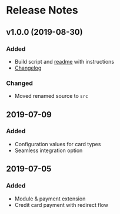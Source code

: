 # Release Notes

## v1.0.0 (2019-08-30)
### Added
- Build script and [readme](README.md) with instructions
- [Changelog](CHANGELOG.md)
### Changed
- Moved renamed source to `src`

## 2019-07-09
### Added
- Configuration values for card types
- Seamless integration option

## 2019-07-05
### Added
- Module & payment extension
- Credit card payment with redirect flow
